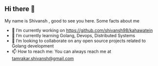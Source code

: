 ## Hi there 👋
My name is Shivansh , good to see you here. Some facts about me 
- 🔭 I’m currently working on https://github.com/shivansh98/kahawatein
- 🌱 I’m currently learning Golang, Devops, Distributed Systems
- 👯 I’m looking to collaborate on any open source projects related to Golang development
- 📫 How to reach me: You can always reach me at tamrakar.shivansh@gmail.com


